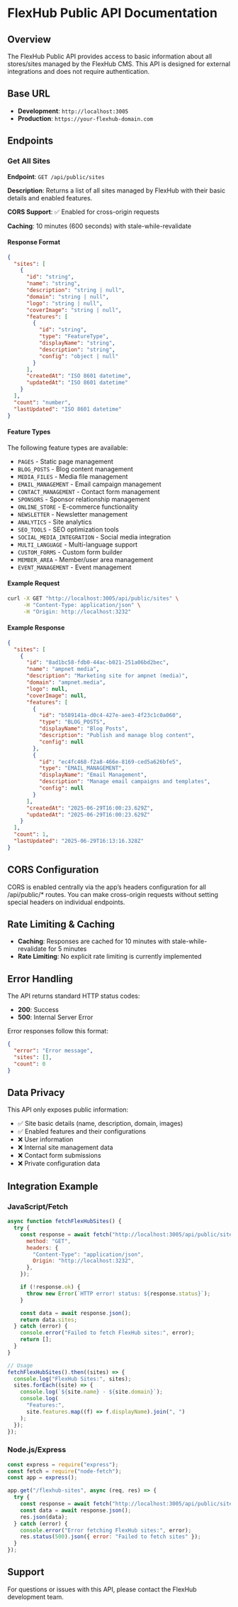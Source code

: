 # FlexHub Public API Documentation

## Overview

The FlexHub Public API provides access to basic information about all stores/sites managed by the FlexHub CMS. This API is designed for external integrations and does not require authentication.

## Base URL

- **Development**: `http://localhost:3005`
- **Production**: `https://your-flexhub-domain.com`

## Endpoints

### Get All Sites

**Endpoint**: `GET /api/public/sites`

**Description**: Returns a list of all sites managed by FlexHub with their basic details and enabled features.

**CORS Support**: ✅ Enabled for cross-origin requests

**Caching**: 10 minutes (600 seconds) with stale-while-revalidate

#### Response Format

```json
{
  "sites": [
    {
      "id": "string",
      "name": "string",
      "description": "string | null",
      "domain": "string | null",
      "logo": "string | null",
      "coverImage": "string | null",
      "features": [
        {
          "id": "string",
          "type": "FeatureType",
          "displayName": "string",
          "description": "string",
          "config": "object | null"
        }
      ],
      "createdAt": "ISO 8601 datetime",
      "updatedAt": "ISO 8601 datetime"
    }
  ],
  "count": "number",
  "lastUpdated": "ISO 8601 datetime"
}
```

#### Feature Types

The following feature types are available:

- `PAGES` - Static page management
- `BLOG_POSTS` - Blog content management
- `MEDIA_FILES` - Media file management
- `EMAIL_MANAGEMENT` - Email campaign management
- `CONTACT_MANAGEMENT` - Contact form management
- `SPONSORS` - Sponsor relationship management
- `ONLINE_STORE` - E-commerce functionality
- `NEWSLETTER` - Newsletter management
- `ANALYTICS` - Site analytics
- `SEO_TOOLS` - SEO optimization tools
- `SOCIAL_MEDIA_INTEGRATION` - Social media integration
- `MULTI_LANGUAGE` - Multi-language support
- `CUSTOM_FORMS` - Custom form builder
- `MEMBER_AREA` - Member/user area management
- `EVENT_MANAGEMENT` - Event management

#### Example Request

```bash
curl -X GET "http://localhost:3005/api/public/sites" \
     -H "Content-Type: application/json" \
     -H "Origin: http://localhost:3232"
```

#### Example Response

```json
{
  "sites": [
    {
      "id": "8ad1bc58-fdb0-44ac-b021-251a06bd2bec",
      "name": "ampnet media",
      "description": "Marketing site for ampnet (media)",
      "domain": "ampnet.media",
      "logo": null,
      "coverImage": null,
      "features": [
        {
          "id": "b589141a-d0c4-427e-aee3-4f23c1c0a060",
          "type": "BLOG_POSTS",
          "displayName": "Blog Posts",
          "description": "Publish and manage blog content",
          "config": null
        },
        {
          "id": "ec4fc468-f2a8-466e-8169-ced5a626bfe5",
          "type": "EMAIL_MANAGEMENT",
          "displayName": "Email Management",
          "description": "Manage email campaigns and templates",
          "config": null
        }
      ],
      "createdAt": "2025-06-29T16:00:23.629Z",
      "updatedAt": "2025-06-29T16:00:23.629Z"
    }
  ],
  "count": 1,
  "lastUpdated": "2025-06-29T16:13:16.328Z"
}
```

## CORS Configuration

CORS is enabled centrally via the app’s headers configuration for all /api/public/* routes. You can make cross-origin requests without setting special headers on individual endpoints.

## Rate Limiting & Caching

- **Caching**: Responses are cached for 10 minutes with stale-while-revalidate for 5 minutes
- **Rate Limiting**: No explicit rate limiting is currently implemented

## Error Handling

The API returns standard HTTP status codes:

- **200**: Success
- **500**: Internal Server Error

Error responses follow this format:

```json
{
  "error": "Error message",
  "sites": [],
  "count": 0
}
```

## Data Privacy

This API only exposes public information:

- ✅ Site basic details (name, description, domain, images)
- ✅ Enabled features and their configurations
- ❌ User information
- ❌ Internal site management data
- ❌ Contact form submissions
- ❌ Private configuration data

## Integration Example

### JavaScript/Fetch

```javascript
async function fetchFlexHubSites() {
  try {
    const response = await fetch("http://localhost:3005/api/public/sites", {
      method: "GET",
      headers: {
        "Content-Type": "application/json",
        Origin: "http://localhost:3232",
      },
    });

    if (!response.ok) {
      throw new Error(`HTTP error! status: ${response.status}`);
    }

    const data = await response.json();
    return data.sites;
  } catch (error) {
    console.error("Failed to fetch FlexHub sites:", error);
    return [];
  }
}

// Usage
fetchFlexHubSites().then((sites) => {
  console.log("FlexHub Sites:", sites);
  sites.forEach((site) => {
    console.log(`${site.name} - ${site.domain}`);
    console.log(
      "Features:",
      site.features.map((f) => f.displayName).join(", ")
    );
  });
});
```

### Node.js/Express

```javascript
const express = require("express");
const fetch = require("node-fetch");
const app = express();

app.get("/flexhub-sites", async (req, res) => {
  try {
    const response = await fetch("http://localhost:3005/api/public/sites");
    const data = await response.json();
    res.json(data);
  } catch (error) {
    console.error("Error fetching FlexHub sites:", error);
    res.status(500).json({ error: "Failed to fetch sites" });
  }
});
```

## Support

For questions or issues with this API, please contact the FlexHub development team.

